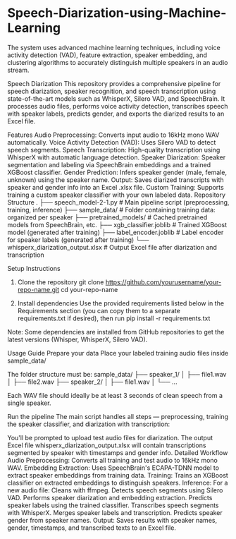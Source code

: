 # Speech-Diarization-using-Machine-Learning
The system uses advanced machine learning techniques, including voice activity detection (VAD), feature extraction, speaker embedding, and clustering algorithms to accurately distinguish multiple speakers in an audio stream.

Speech Diarization
This repository provides a comprehensive pipeline for speech diarization, speaker recognition, and speech transcription using state-of-the-art models such as WhisperX, Silero VAD, and SpeechBrain. It processes audio files, performs voice activity detection, transcribes speech with speaker labels, predicts gender, and exports the diarized results to an Excel file.

Features
Audio Preprocessing: Converts input audio to 16kHz mono WAV automatically.
Voice Activity Detection (VAD): Uses Silero VAD to detect speech segments.
Speech Transcription: High-quality transcription using WhisperX with automatic language detection.
Speaker Diarization: Speaker segmentation and labeling via SpeechBrain embeddings and a trained XGBoost classifier.
Gender Prediction: Infers speaker gender (male, female, unknown) using the speaker name.
Output: Saves diarized transcripts with speaker and gender info into an Excel .xlsx file.
Custom Training: Supports training a custom speaker classifier with your own labeled data.
Repository Structure
. ├── speech_model-2-1.py # Main pipeline script (preprocessing, training, inference) ├── sample_data/ # Folder containing training data: organized per speaker ├── pretrained_models/ # Cached pretrained models from SpeechBrain, etc. ├── xgb_classifier.joblib # Trained XGBoost model (generated after training) ├── label_encoder.joblib # Label encoder for speaker labels (generated after training) └── whisperx_diarization_output.xlsx # Output Excel file after diarization and transcription

Setup Instructions
1. Clone the repository
git clone https://github.com/yourusername/your-repo-name.git cd your-repo-name

2. Install dependencies
Use the provided requirements listed below in the Requirements section (you can copy them to a separate requirements.txt if desired), then run pip install -r requirements.txt

Note: Some dependencies are installed from GitHub repositories to get the latest versions (Whisper, WhisperX, Silero VAD).

Usage Guide
Prepare your data
Place your labeled training audio files inside sample_data/

The folder structure must be: sample_data/ ├── speaker_1/ │ ├── file1.wav │ ├── file2.wav ├── speaker_2/ │ ├── file1.wav │ └── ...

Each WAV file should ideally be at least 3 seconds of clean speech from a single speaker.

Run the pipeline
The main script handles all steps — preprocessing, training the speaker classifier, and diarization with transcription:

You'll be prompted to upload test audio files for diarization.
The output Excel file whisperx_diarization_output.xlsx will contain transcriptions segmented by speaker with timestamps and gender info.
Detailed Workflow
Audio Preprocessing: Converts all training and test audio to 16kHz mono WAV.
Embedding Extraction: Uses SpeechBrain's ECAPA-TDNN model to extract speaker embeddings from training data.
Training: Trains an XGBoost classifier on extracted embeddings to distinguish speakers.
Inference: For a new audio file:
Cleans with ffmpeg.
Detects speech segments using Silero VAD.
Performs speaker diarization and embedding extraction.
Predicts speaker labels using the trained classifier.
Transcribes speech segments with WhisperX.
Merges speaker labels and transcription.
Predicts speaker gender from speaker names.
Output: Saves results with speaker names, gender, timestamps, and transcribed texts to an Excel file.

